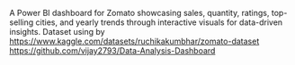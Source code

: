 A Power BI dashboard for Zomato showcasing sales, quantity, ratings, top-selling cities, and yearly trends through interactive visuals for data-driven insights.
Dataset using by https://www.kaggle.com/datasets/ruchikakumbhar/zomato-dataset
https://github.com/vijay2793/Data-Analysis-Dashboard
